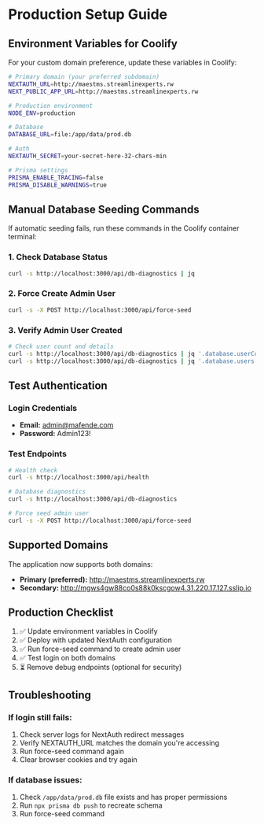 # Production Setup Guide

## Environment Variables for Coolify

For your custom domain preference, update these variables in Coolify:

```bash
# Primary domain (your preferred subdomain)
NEXTAUTH_URL=http://maestms.streamlinexperts.rw
NEXT_PUBLIC_APP_URL=http://maestms.streamlinexperts.rw

# Production environment
NODE_ENV=production

# Database
DATABASE_URL=file:/app/data/prod.db

# Auth
NEXTAUTH_SECRET=your-secret-here-32-chars-min

# Prisma settings
PRISMA_ENABLE_TRACING=false
PRISMA_DISABLE_WARNINGS=true
```

## Manual Database Seeding Commands

If automatic seeding fails, run these commands in the Coolify container terminal:

### 1. Check Database Status
```bash
curl -s http://localhost:3000/api/db-diagnostics | jq
```

### 2. Force Create Admin User
```bash
curl -s -X POST http://localhost:3000/api/force-seed
```

### 3. Verify Admin User Created
```bash
# Check user count and details
curl -s http://localhost:3000/api/db-diagnostics | jq '.database.userCount'
curl -s http://localhost:3000/api/db-diagnostics | jq '.database.users'
```

## Test Authentication

### Login Credentials
- **Email:** admin@mafende.com
- **Password:** Admin123!

### Test Endpoints
```bash
# Health check
curl -s http://localhost:3000/api/health

# Database diagnostics
curl -s http://localhost:3000/api/db-diagnostics

# Force seed admin user
curl -s -X POST http://localhost:3000/api/force-seed
```

## Supported Domains

The application now supports both domains:
- **Primary (preferred):** http://maestms.streamlinexperts.rw
- **Secondary:** http://mgws4gw88co0s88k0kscgow4.31.220.17.127.sslip.io

## Production Checklist

1. ✅ Update environment variables in Coolify
2. ✅ Deploy with updated NextAuth configuration
3. ✅ Run force-seed command to create admin user
4. ✅ Test login on both domains
5. ⏳ Remove debug endpoints (optional for security)

## Troubleshooting

### If login still fails:
1. Check server logs for NextAuth redirect messages
2. Verify NEXTAUTH_URL matches the domain you're accessing
3. Run force-seed command again
4. Clear browser cookies and try again

### If database issues:
1. Check `/app/data/prod.db` file exists and has proper permissions
2. Run `npx prisma db push` to recreate schema
3. Run force-seed command